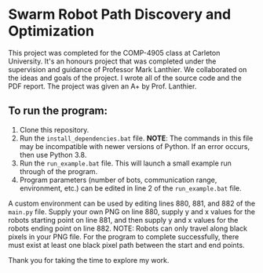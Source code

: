# Swarm Robot Path Discovery and Optimization

This project was completed for the COMP-4905 class at Carleton University. It's an honours project that was completed under the supervision and guidance of Professor Mark Lanthier. We collaborated on the ideas and goals of the project. I wrote all of the source code and the PDF report. The project was given an A+ by Prof. Lanthier. 

## To run the program:
1. Clone this repository.
2. Run the `install_dependencies.bat` file. 
**NOTE**: The commands in this file may be incompatible with newer versions of Python. If an error occurs, then use Python 3.8.
3. Run the `run_example.bat` file. This will launch a small example run through of the program. 
4. Program parameters (number of bots, communication range, environment, etc.) can be edited in line 2 of the `run_example.bat` file. 

A custom environment can be used by editing lines 880, 881, and 882 of the `main.py` file. Supply your own PNG on line 880, supply y and x values for the robots starting point on line 881, and then supply y and x values for the robots ending point on line 882. NOTE: Robots can only travel along black pixels in your PNG file. For the program to complete successfully,  there must exist at least one black pixel path between the start and end points.  

Thank you for taking the time to explore my work.
